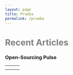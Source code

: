 ```yaml
---
layout: page
title: Prueba
permalink: /prueba
---
```


<h1 style="color: gray"><b>Recent Articles</b></h1>

<table style="width: 100%; horizontal-align: center; margin-left: auto; margin-right: auto">
  <tr>
    <tds tyle="border-style: hidden; width: 100%; vertical-align: center; horizontal-align: center">
      <h3><b>Open-Sourcing Pulse</b></h3>
    </td>
    <td>
    </td>
    <td>
    </td>
  </tr>
    <tr>
    <td>
    </td>
    <td>
    </td>
    <td>
    </td>
  </tr>
</table>